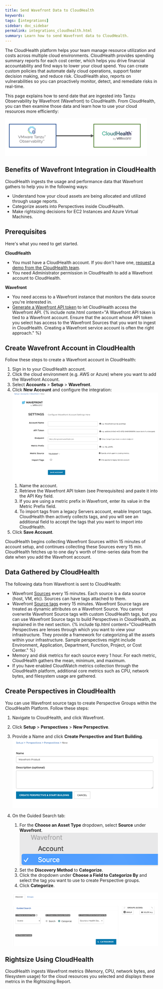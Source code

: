 ```yaml
---
title: Send Wavefront Data to CloudHealth
keywords:
tags: [integrations]
sidebar: doc_sidebar
permalink: integrations_cloudhealth.html
summary: Learn how to send Wavefront data to CloudHealth.
---
```


The CloudHealth platform helps your team manage resource utilization and costs across multiple cloud environments. CloudHealth provides spending summary reports for each cost center, which helps you drive financial accountability and find ways to lower your cloud spend.  You can create custom policies that automate daily cloud operations, support faster decision making, and reduce risk. CloudHealth also, reports on vulnerabilities so you can proactively monitor, detect, and remediate risks in real-time.

This page explains how to send date that are ingested into Tanzu Observability by Wavefront (Wavefront) to CloudHealth. From CloudHealth, you can then examine those data and learn how to use your cloud resources more efficiently:

![Diagram shows data from Wavefront that goes to CloudHealth.](images/integration_cloudhleath_intro.png)

## Benefits of Wavefront Integration in CloudHealth

CloudHealth ingests the usage and performance data that Wavefront gathers to help you in the following ways:
* Understand how your cloud assets are being allocated and utilized through usage reports.
* Categorize assets into Perspectives inside CloudHealth.
* Make rightsizing decisions for EC2 Instances and Azure Virtual Machines.


## Prerequisites

Here's what you need to get started.

**CloudHealth**
* You must have a CloudHealth account. If you don't have one, [request a demo from the CloudHealth team](https://go.cloudhealthtech.com/demo-request.html?ref=nav).
* You need Administrator permission in CloudHealth to add a Wavefront account to CloudHealth.

**Wavefront**
* You need access to a Wavefront instance that monitors the data source you're interested in.
* [Generate a Wavefront API token](users_account_managing.html#generate-an-api-token) to let CloudHealth access the Wavefront API.
  {% include note.html content="A Wavefront API token is tied to a Wavefront account. Ensure that the account whose API token you select has access to the Wavefront Sources that you want to ingest in CloudHealth. Creating a Wavefront service account is often the right approach." %}


## Create Wavefront Account in CloudHealth

Follow these steps to create a Wavefront account in CloudHealth:

1. Sign in to your CloudHealth account.
1. Click the cloud environment (e.g. AWS or Azure) where you want to add the Wavefront Account.
1. Select **Accounts** > **Setup** > **Wavefront**.
1. Click **New Account** and configure the integration:
  ![](images/integration_cloudhealth_wavefront_setup.png)
    1. Name the account.
    1. Retrieve the Wavefront API token (see Prerequisites) and paste it into the API Key field.
    1. If you are using a metric prefix in Wavefront, enter its value in the Metric Prefix field.
    1. To import tags from a legacy Servers account, enable Import tags. CloudHealth then actively collects tags, and you will see an additional field to accept the tags that you want to import into CloudHealth.
1. Click **Save Account**.

CloudHealth begins collecting Wavefront Sources within 15 minutes of account setup, and continues collecting these Sources every 15 min. CloudHealth fetches up to one day's worth of time-series data from the date when you add the Wavefront account.

## Data Gathered by CloudHealth

The following data from Wavefront is sent to CloudHealth:

* Wavefront [Sources](sources_managing.html) every 15 minutes. Each source is a data source (host, VM, etc). Sources can have tags attached to them.
* Wavefront [Source tags](tags_overview.html#source-tags) every 15 minutes. Wavefront Source tags are treated as dynamic attributes on a Wavefront Source. You cannot overwrite Wavefront Source tags with custom CloudHealth tags, but you can use Wavefront Source tags to build Perspectives in CloudHealth, as explained in the next section.
  {% include tip.html content="CloudHealth Perspectives are lenses through which you want to view your infrastructure. They provide a framework for categorizing all the assets within your infrastructure. Sample perspectives might include Environment, Application, Department, Function, Project, or Cost Center." %}
* Memory and disk metrics for each source every 1 hour. For each metric, CloudHealth gathers the mean, minimum, and maximum.
* If you have enabled CloudWatch metrics collection through the CloudHealth platform, additional core metrics such as CPU, network bytes, and filesystem usage are gathered.


## Create Perspectives in CloudHealth

You can use Wavefront source tags to create Perspective Groups within the CloudHealth Platform. Follow these steps:

1. Navigate to CloudHealth, and click Wavefront.
1. Click **Setup** > **Perspectives** > **New Perspective**.
1. Provide a Name and click **Create Perspective and Start Building**.
  ![The UI that shows with the name text box, and optional description. There are two buttons at the bottom, which are create perspective and start building and cancel.](images/integartion_cloudhealth_perspective.png)
1. On the Guided Search tab:
    1. For the **Choose an Asset Type** dropdown, select **Source** under **Wavefront**.
        ![Shows the source selected under the Wavefront section as explained in this step.](images/integration_cloudhealth_perspective_asset_type.png)
    1. Set the **Discovery Method** to **Categorize**.
    1. Click the dropdown under **Choose a Field to Categorize By** and select the tag you want to use to create Perspective groups.
    1. Click **Categorize**.

    ![A screenshot that shows all the fields filled as explained in the sub steps below.](images/integartion_cloudhealth_perspective_group.png)

## Rightsize Using CloudHealth

CloudHealth ingests Wavefront metrics (Memory, CPU, network bytes, and filesystem usage) for the cloud resources you selected and displays these metrics in the Rightsizing Report.
